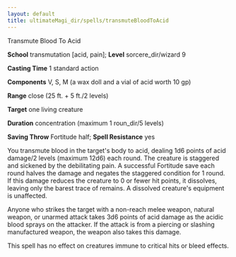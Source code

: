 ```yaml
---
layout: default
title: ultimateMagi_dir/spells/transmuteBloodToAcid
---
```

Transmute Blood To Acid

**School** transmutation [acid, pain]; **Level** sorcere_dir/wizard 9

**Casting Time** 1 standard action

**Components** V, S, M (a wax doll and a vial of acid worth 10 gp)

**Range** close (25 ft. + 5 ft./2 levels)

**Target** one living creature

**Duration** concentration (maximum 1 roun_dir/5 levels)

**Saving Throw** Fortitude half; **Spell Resistance** yes

You transmute blood in the target's body to acid, dealing 1d6 points of acid damage/2 levels (maximum 12d6) each round. The creature is staggered and sickened by the debilitating pain. A successful Fortitude save each round halves the damage and negates the staggered condition for 1 round. If this damage reduces the creature to 0 or fewer hit points, it dissolves, leaving only the barest trace of remains. A dissolved creature's equipment is unaffected.

Anyone who strikes the target with a non-reach melee weapon, natural weapon, or unarmed attack takes 3d6 points of acid damage as the acidic blood sprays on the attacker. If the attack is from a piercing or slashing manufactured weapon, the weapon also takes this damage.

This spell has no effect on creatures immune to critical hits or bleed effects.

